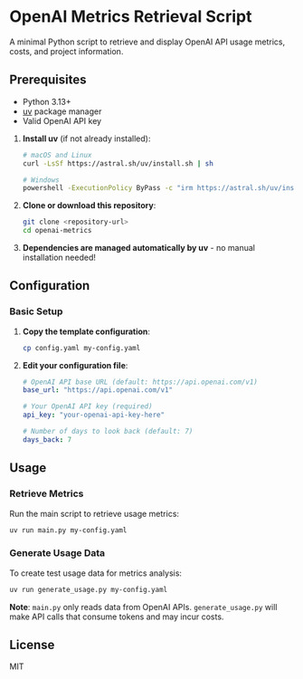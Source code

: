 # OpenAI Metrics Retrieval Script

A minimal Python script to retrieve and display OpenAI API usage metrics, costs, and project information.

## Prerequisites

- Python 3.13+
- [uv](https://docs.astral.sh/uv/) package manager
- Valid OpenAI API key

1. **Install uv** (if not already installed):
   ```bash
   # macOS and Linux
   curl -LsSf https://astral.sh/uv/install.sh | sh
   
   # Windows
   powershell -ExecutionPolicy ByPass -c "irm https://astral.sh/uv/install.ps1 | iex"
   ```

2. **Clone or download this repository**:
   ```bash
   git clone <repository-url>
   cd openai-metrics
   ```

3. **Dependencies are managed automatically by uv** - no manual installation needed!

## Configuration

### Basic Setup

1. **Copy the template configuration**:
   ```bash
   cp config.yaml my-config.yaml
   ```

2. **Edit your configuration file**:
   ```yaml
   # OpenAI API base URL (default: https://api.openai.com/v1)
   base_url: "https://api.openai.com/v1"
   
   # Your OpenAI API key (required)
   api_key: "your-openai-api-key-here"
   
   # Number of days to look back (default: 7)
   days_back: 7
   ```
## Usage

### Retrieve Metrics
Run the main script to retrieve usage metrics:

```bash
uv run main.py my-config.yaml
```

### Generate Usage Data
To create test usage data for metrics analysis:

```bash
uv run generate_usage.py my-config.yaml
```

**Note**: `main.py` only reads data from OpenAI APIs. `generate_usage.py` will make API calls that consume tokens and may incur costs.

## License

MIT
